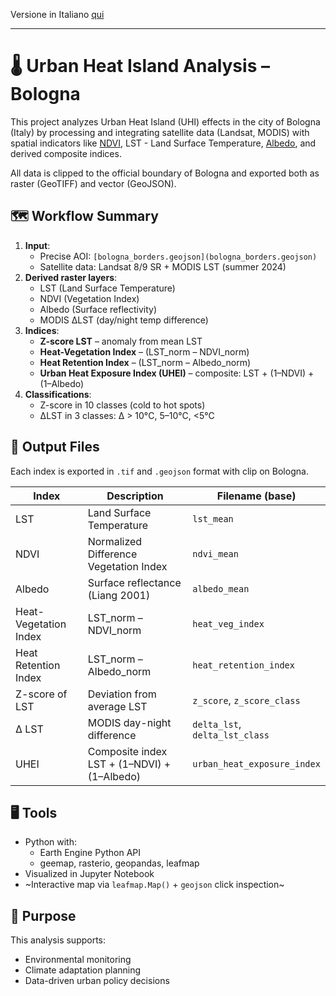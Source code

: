 Versione in Italiano [qui](README_it.md)

---

# 🌡️ Urban Heat Island Analysis – Bologna

This project analyzes Urban Heat Island (UHI) effects in the city of Bologna (Italy) by processing and integrating satellite data (Landsat, MODIS) with spatial indicators like [NDVI](https://it.wikipedia.org/wiki/Normalized_Difference_Vegetation_Index), LST - Land Surface Temperature, [Albedo](https://en.wikipedia.org/wiki/Albedo), and derived composite indices.

All data is clipped to the official boundary of Bologna and exported both as raster (GeoTIFF) and vector (GeoJSON).

## 🗺️ Workflow Summary

1. **Input**:
   - Precise AOI: `[bologna_borders.geojson](bologna_borders.geojson)`
   - Satellite data: Landsat 8/9 SR + MODIS LST (summer 2024)
2. **Derived raster layers**:
   - LST (Land Surface Temperature)
   - NDVI (Vegetation Index)
   - Albedo (Surface reflectivity)
   - MODIS ΔLST (day/night temp difference)
3. **Indices**:
   - **Z-score LST** – anomaly from mean LST
   - **Heat-Vegetation Index** – (LST_norm – NDVI_norm)
   - **Heat Retention Index** – (LST_norm – Albedo_norm)
   - **Urban Heat Exposure Index (UHEI)** – composite: LST + (1–NDVI) + (1–Albedo)
4. **Classifications**:
   - Z-score in 10 classes (cold to hot spots)
   - ΔLST in 3 classes: Δ > 10°C, 5–10°C, <5°C

## 📂 Output Files

Each index is exported in `.tif` and `.geojson` format with clip on Bologna.

| Index | Description | Filename (base) |
|-------|-------------|------------------|
| LST | Land Surface Temperature | `lst_mean` |
| NDVI | Normalized Difference Vegetation Index | `ndvi_mean` |
| Albedo | Surface reflectance (Liang 2001) | `albedo_mean` |
| Heat-Vegetation Index | LST_norm – NDVI_norm | `heat_veg_index` |
| Heat Retention Index | LST_norm – Albedo_norm | `heat_retention_index` |
| Z-score of LST | Deviation from average LST | `z_score`, `z_score_class` |
| Δ LST | MODIS day-night difference | `delta_lst`, `delta_lst_class` |
| UHEI | Composite index LST + (1–NDVI) + (1–Albedo) | `urban_heat_exposure_index` |

## 🖥️ Tools

- Python with:
  - Earth Engine Python API
  - geemap, rasterio, geopandas, leafmap
- Visualized in Jupyter Notebook
- ~Interactive map via `leafmap.Map()` + `geojson` click inspection~

## 📍 Purpose

This analysis supports:
- Environmental monitoring
- Climate adaptation planning
- Data-driven urban policy decisions
